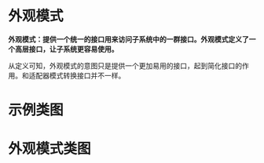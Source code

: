
# 外观模式
**外观模式：提供一个统一的接口用来访问子系统中的一群接口。外观模式定义了一个高层接口，让子系统更容易使用。**

从定义可知，外观模式的意图只是提供一个更加易用的接口，起到简化接口的作用。和适配器模式转换接口并不一样。

# 示例类图


# 外观模式类图

